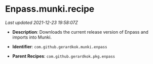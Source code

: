 # Enpass.munki.recipe

_Last updated 2021-12-23 19:58:07Z_

- **Description**: Downloads the current release version of Enpass and imports into Munki.

- **Identifier**: `com.github.gerardkok.munki.enpass`

- **Parent Recipes**: `com.github.gerardkok.pkg.enpass`